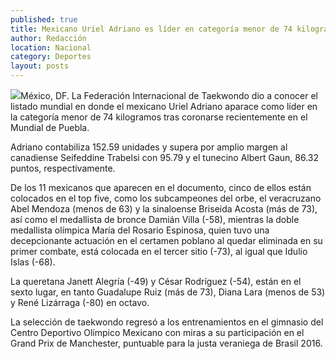 ```yaml
---
published: true
title: Mexicano Uriel Adriano es líder en categoría menor de 74 kilogramos en lista mundial de Taekwondo
author: Redacción
location: Nacional
category: Deportes
layout: posts
---
```


![](http://i.imgur.com/QbZJ7evm.jpg)México, DF. La Federación Internacional de Taekwondo dio a conocer el listado mundial en donde el mexicano Uriel Adriano aparace como líder en la categoría menor de 74 kilogramos tras coronarse recientemente en el Mundial de Puebla.

Adriano contabiliza 152.59 unidades y supera por amplio margen al canadiense Seifeddine Trabelsi con 95.79 y el tunecino Albert Gaun, 86.32 puntos, respectivamente. 

De los 11 mexicanos que aparecen en el documento, cinco de ellos están colocados en el top five, como los subcampeones del orbe, el veracruzano Abel Mendoza (menos de 63) y la sinaloense Briseida Acosta (más de 73), así como el medallista de bronce Damián Villa (-58), mientras la doble medallista olímpica María del Rosario Espinosa, quien tuvo una decepcionante actuación en el certamen poblano al quedar eliminada en su primer combate, está colocada en el tercer sitio (-73), al igual que Idulio Islas (-68).

La queretana Janett Alegría (-49) y César Rodríguez (-54), están en el sexto lugar, en tanto Guadalupe Ruiz (más de 73), Diana Lara (menos de 53) y René Lizárraga (-80) en octavo.

La selección de taekwondo regresó a los entrenamientos en el gimnasio del Centro Deportivo Olímpico Mexicano con miras a su participación en el Grand Prix de Manchester, puntuable para la justa veraniega de Brasil 2016.
